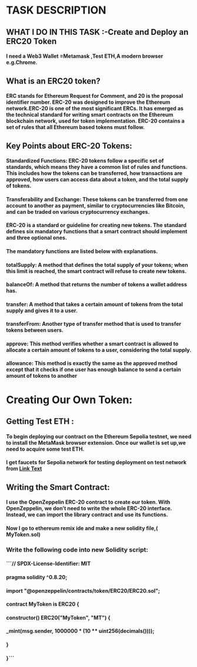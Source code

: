 # TASK DESCRIPTION
## WHAT I DO IN THIS TASK :-Create and Deploy an ERC20 Token
#### I need a Web3 Wallet =Metamask ,Test ETH,A modern browser e.g.Chrome.
## What is an ERC20 token?
#### ERC stands for Ethereum Request for Comment, and 20 is the proposal identifier number. ERC-20 was designed to improve the Ethereum network.ERC-20 is one of the most significant ERCs. It has emerged as the technical standard for writing smart contracts on the Ethereum blockchain network, used for token implementation. ERC-20 contains a set of rules that all Ethereum based tokens must follow.
## Key Points about ERC-20 Tokens:
#### Standardized Functions: ERC-20 tokens follow a specific set of standards, which means they have a common list of rules and functions. This includes how the tokens can be transferred, how transactions are approved, how users can access data about a token, and the total supply of tokens.
#### Transferability and Exchange: These tokens can be transferred from one account to another as payment, similar to cryptocurrencies like Bitcoin, and can be traded on various cryptocurrency exchanges.
#### ERC-20 is a standard or guideline for creating new tokens. The standard defines six mandatory functions that a smart contract should implement and three optional ones.
#### The mandatory functions are listed below with explanations.
#### totalSupply: A method that defines the total supply of your tokens; when this limit is reached, the smart contract will refuse to create new tokens.
#### balanceOf: A method that returns the number of tokens a wallet address has.
#### transfer: A method that takes a certain amount of tokens from the total supply and gives it to a user.
#### transferFrom: Another type of transfer method that is used to transfer tokens between users.
#### approve: This method verifies whether a smart contract is allowed to allocate a certain amount of tokens to a user, considering the total supply.
#### allowance: This method is exactly the same as the approved method except that it checks if one user has enough balance to send a certain amount of tokens to another
# Creating Our Own Token:
## Getting Test ETH :
#### To begin deploying our contract on the Ethereum Sepolia testnet, we need to install the MetaMask browser extension. Once our wallet is set up,we need to acquire some test ETH.
#### I get faucets for Sepolia network for testing deployment on test network from [Link Text](https://cloud.google.com/application/web3/faucet)
## Writing the Smart Contract:
#### I use the OpenZeppelin ERC-20 contract to create our token. With OpenZeppelin, we don’t need to write the whole ERC-20 interface. Instead, we can import the library contract and use its functions.
#### Now I go to ethereum remix ide and make a new solidity file,( MyToken.sol)
### Write the following code into new Solidity script:
#### ```// SPDX-License-Identifier: MIT
#### pragma solidity ^0.8.20;
#### import "@openzeppelin/contracts/token/ERC20/ERC20.sol";
#### contract MyToken is ERC20 {
####    constructor() ERC20("MyToken", "MT") {
####        _mint(msg.sender, 1000000 * (10 ** uint256(decimals())));
####    }
#### }```





